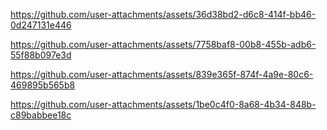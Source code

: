 

https://github.com/user-attachments/assets/36d38bd2-d6c8-414f-bb46-0d247131e446



https://github.com/user-attachments/assets/7758baf8-00b8-455b-adb6-55f88b097e3d



https://github.com/user-attachments/assets/839e365f-874f-4a9e-80c6-469895b565b8



https://github.com/user-attachments/assets/1be0c4f0-8a68-4b34-848b-c89babbee18c


